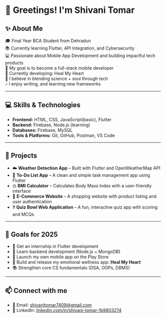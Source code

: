 # 👋 Greetings! I'm Shivani Tomar

## ✨ About Me

🎓 Final Year BCA Student from Dehradun  
📚 Currently learning Flutter, API Integration, and Cybersecurity  
💻 Passionate about Mobile App Development and building impactful tech products  
🎯 My goal is to become a full-stack mobile developer  
📝 Currently developing: Heal My Heart  
🌙 I believe in blending science + soul through tech  
🎶 I enjoy writing, and learning new frameworks  

--------------------------------------------------------------------------------------

## 💻 Skills & Technologies

- **Frontend:** HTML, CSS, JavaScript(basic), Flutter  
- **Backend:** Firebase, Node.js (learning)  
- **Databases:** Firebase, MySQL  
- **Tools & Platforms:** Git, GitHub, Postman, VS Code  
--------------------------------------------------------------------------------------

## 📌 Projects

- ☁️ **Weather Detection App** – Built with Flutter and OpenWeatherMap API  
- 📝 **To-Do List App** – A clean and simple task management app using Flutter  
- ⚖️ **BMI Calculator** – Calculates Body Mass Index with a user-friendly interface  
- 🛒 **E-Commerce Website** – A shopping website with product listing and user authentication  
- ❓ **Quiz Bowl Web Application** – A fun, interactive quiz app with scoring and MCQs  
--------------------------------------------------------------------------------------

## 🎯 Goals for 2025

- 🚀 Get an internship in Flutter development  
- 🧠 Learn backend development (Node.js + MongoDB)  
- 🌟 Launch my own mobile app on the Play Store  
- 💖 Build and release my emotional wellness app: **Heal My Heart**  
- 📚 Strengthen core CS fundamentals (DSA, OOPs, DBMS)
--------------------------------------------------------------------------------------



## 📫 Connect with me

- 📧 Email: [shivanitomar7409@gmail.com](mailto:shivanitomar7409@gmail.com)  
- 💼 LinkedIn: [linkedin.com/in/shivani-tomar-1b9803274](https://www.linkedin.com/in/shivani-tomar-1b9803274)

